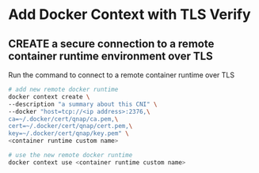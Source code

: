# Add Docker Context with TLS Verify

## CREATE a secure connection to a remote container runtime environment over TLS

Run the command to connect to a remote container runtime over TLS

```bash
# add new remote docker runtime
docker context create \
--description "a summary about this CNI" \
--docker "host=tcp://<ip address>:2376,\
ca=~/.docker/cert/qnap/ca.pem,\
cert=~/.docker/cert/qnap/cert.pem,\
key=~/.docker/cert/qnap/key.pem" \
<container runtime custom name>

# use the new remote docker runtime
docker context use <container runtime custom name>
```

